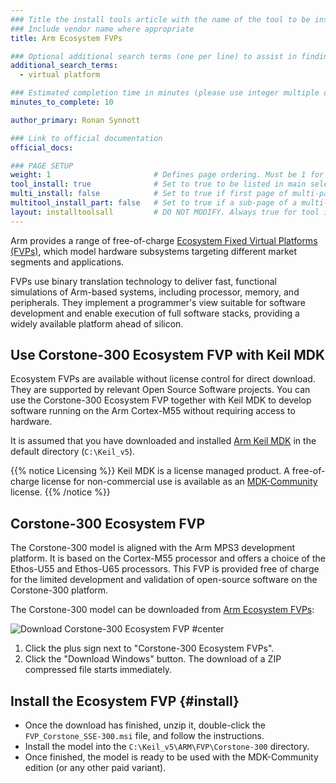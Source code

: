 ```yaml
---
### Title the install tools article with the name of the tool to be installed
### Include vendor name where appropriate
title: Arm Ecosystem FVPs

### Optional additional search terms (one per line) to assist in finding the article
additional_search_terms:
  - virtual platform

### Estimated completion time in minutes (please use integer multiple of 5)
minutes_to_complete: 10

author_primary: Ronan Synnott

### Link to official documentation
official_docs: 

### PAGE SETUP
weight: 1                       # Defines page ordering. Must be 1 for first (or only) page.
tool_install: true              # Set to true to be listed in main selection page, else false
multi_install: false            # Set to true if first page of multi-page article, else false
multitool_install_part: false   # Set to true if a sub-page of a multi-page article, else false
layout: installtoolsall         # DO NOT MODIFY. Always true for tool install articles
---
```

Arm provides a range of free-of-charge [Ecosystem Fixed Virtual Platforms (FVPs)](https://developer.arm.com/downloads/-/arm-ecosystem-fvps), which model hardware subsystems targeting different market segments and applications.

FVPs use binary translation technology to deliver fast, functional simulations of Arm-based systems, including processor, memory, and peripherals. They implement a programmer's view suitable for software development and enable execution of full software stacks, providing a widely available platform ahead of silicon.

## Use Corstone-300 Ecosystem FVP with Keil MDK

Ecosystem FVPs are available without license control for direct download. They are supported by relevant Open Source Software projects. You can use the Corstone-300 Ecosystem FVP together with Keil MDK to develop software running on the Arm Cortex-M55 without requiring access to hardware.

It is assumed that you have downloaded and installed [Arm Keil MDK](/install-guides/mdk) in the default directory (`C:\Keil_v5`).

{{% notice Licensing %}}
Keil MDK is a license managed product. A free-of-charge license for non-commercial use is available as an [MDK-Community](https://keil.arm.com/mdk-community) license.
{{% /notice %}}

## Corstone-300 Ecosystem FVP

The Corstone-300 model is aligned with the Arm MPS3 development platform. It is based on the Cortex-M55 processor and offers a choice of the Ethos-U55 and Ethos-U65 processors. This FVP is provided free of charge for the limited development and validation of open-source software on the Corstone-300 platform.

The Corstone-300 model can be downloaded from [Arm Ecosystem FVPs](https://developer.arm.com/downloads/-/arm-ecosystem-fvps):

![Download Corstone-300 Ecosystem FVP #center](/install-guides/_images/download_ecosys_fvp.png)

1. Click the plus sign next to "Corstone-300 Ecosystem FVPs".
2. Click the "Download Windows" button. The download of a ZIP compressed file starts immediately.

## Install the Ecosystem FVP {#install}

- Once the download has finished, unzip it, double-click the `FVP_Corstone_SSE-300.msi` file, and follow the instructions.
- Install the model into the `C:\Keil_v5\ARM\FVP\Corstone-300` directory.
- Once finished, the model is ready to be used with the MDK-Community edition (or any other paid variant).
